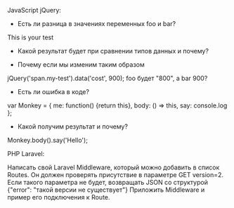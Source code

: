 JavaScript jQuery:

- Есть ли разница в значениях переменных foo и bar?

<span class="my-test" data-cost="800">This is your test</span>

<script>
var foo = jQuery('span.my-test').attr('data-cost');
var bar = jQuery('span.my-test').data('cost');
</script>

- Какой результат будет при сравнении типов данных и почему?

- Почему если мы изменим таким образом

jQuery('span.my-test').data('cost', 900);
foo будет "800", а bar 900?

- Есть ли ошибка в коде?

var Monkey = {
me: function() {return this},
body: () => this,
say: console.log
};

- Какой получим результат и почему?

Monkey.body().say('Hello');

PHP Laravel:

Написать свой Laravel Middleware, который можно добавить в список Routes.
Он должен проверять присутствие в параметре GET version=2.
Если такого параметра не будет, возвращать JSON со структурой {"error": "такой версии не существует"}
Приложить Middleware и пример его подключения к Route.
